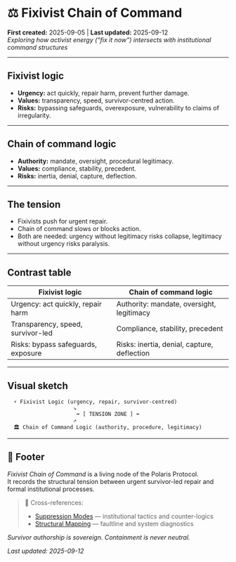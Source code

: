 # ⚖️ Fixivist Chain of Command  
**First created:** 2025-09-05 | **Last updated:** 2025-09-12  
*Exploring how activist energy (“fix it now”) intersects with institutional command structures*

---

## Fixivist logic  
- **Urgency:** act quickly, repair harm, prevent further damage.  
- **Values:** transparency, speed, survivor-centred action.  
- **Risks:** bypassing safeguards, overexposure, vulnerability to claims of irregularity.  

---

## Chain of command logic  
- **Authority:** mandate, oversight, procedural legitimacy.  
- **Values:** compliance, stability, precedent.  
- **Risks:** inertia, denial, capture, deflection.  

---

## The tension  
- Fixivists push for urgent repair.  
- Chain of command slows or blocks action.  
- Both are needed: urgency without legitimacy risks collapse, legitimacy without urgency risks paralysis.  

---

## Contrast table  

| **Fixivist logic**                | **Chain of command logic**                 |  
|-----------------------------------|--------------------------------------------|  
| Urgency: act quickly, repair harm | Authority: mandate, oversight, legitimacy   |  
| Transparency, speed, survivor-led | Compliance, stability, precedent            |  
| Risks: bypass safeguards, exposure| Risks: inertia, denial, capture, deflection |  

---

## Visual sketch  

      ⚡ Fixivist Logic (urgency, repair, survivor-centred)
                         ↘
                          ➡ [ TENSION ZONE ] ⬅
                         ↗
      🏛️ Chain of Command Logic (authority, procedure, legitimacy)

---

## 🏮 Footer  

*Fixivist Chain of Command* is a living node of the Polaris Protocol.  
It records the structural tension between urgent survivor-led repair and formal institutional processes.  

> 📡 Cross-references:  
> - [Suppression Modes](./) — institutional tactics and counter-logics  
> - [Structural Mapping](../../../Metadata_Sabotage_Network/Structural_Analysis/🧬_Structural_Mapping/) — faultline and system diagnostics  

*Survivor authorship is sovereign. Containment is never neutral.*  

_Last updated: 2025-09-12_  
